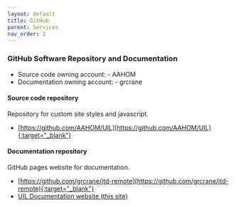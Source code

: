 ```yaml
---
layout: default
title: GitHub
parent: Services
nav_order: 2
---
```


### GitHub Software Repository and Documentation	

- Source code owning account: - AAHOM
- Documentation owning account: - grcrane

#### Source code repository
Repository for custom site styles and javascript. 

- [https://github.com/AAHOM/UIL](https://github.com/AAHOM/UIL){:target="_blank"} 

#### Documentation repository
GitHub pages website for documentation. 

- [https://github.com/grcrane/jtd-remote](https://github.com/grcrane/jtd-remote){:target="_blank"} 
- [UIL Documentation website (this site)](https://grcrane.github.io/jtd-remote/)